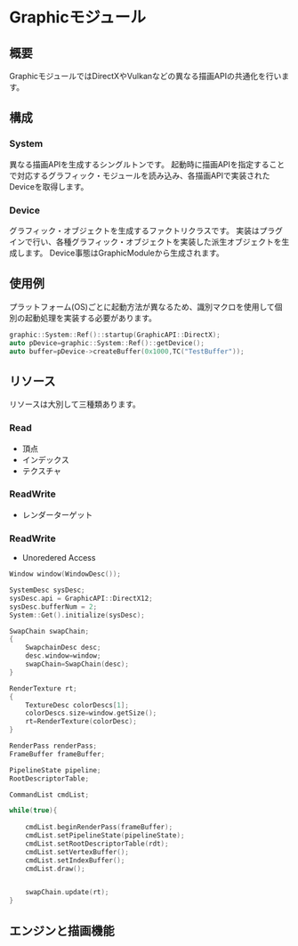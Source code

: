 Graphicモジュール
====================

## 概要
GraphicモジュールではDirectXやVulkanなどの異なる描画APIの共通化を行います。

## 構成
### System
異なる描画APIを生成するシングルトンです。
起動時に描画APIを指定することで対応するグラフィック・モジュールを読み込み、各描画APIで実装されたDeviceを取得します。

### Device
グラフィック・オブジェクトを生成するファクトリクラスです。
実装はプラグインで行い、各種グラフィック・オブジェクトを実装した派生オブジェクトを生成します。
Device事態はGraphicModuleから生成されます。

## 使用例
プラットフォーム(OS)ごとに起動方法が異なるため、識別マクロを使用して個別の起動処理を実装する必要があります。
```c++
graphic::System::Ref()::startup(GraphicAPI::DirectX);
auto pDevice=graphic::System::Ref()::getDevice();
auto buffer=pDevice->createBuffer(0x1000,TC("TestBuffer"));
```

## リソース
リソースは大別して三種類あります。
### Read
* 頂点
* インデックス
* テクスチャ
### ReadWrite
* レンダーターゲット
### ReadWrite
* Unoredered Access

```cpp
Window window(WindowDesc());

SystemDesc sysDesc;
sysDesc.api = GraphicAPI::DirectX12;
sysDesc.bufferNum = 2;
System::Get().initialize(sysDesc);

SwapChain swapChain;
{
	SwapchainDesc desc;
	desc.window=window;
	swapChain=SwapChain(desc);
}

RenderTexture rt;
{
	TextureDesc colorDescs[1];
	colorDescs.size=window.getSize();
	rt=RenderTexture(colorDesc);
}

RenderPass renderPass;
FrameBuffer frameBuffer;

PipelineState pipeline;
RootDescriptorTable;

CommandList cmdList;

while(true){
	
	cmdList.beginRenderPass(frameBuffer);
	cmdList.setPipelineState(pipelineState);
	cmdList.setRootDescriptorTable(rdt);
	cmdList.setVertexBuffer();
	cmdList.setIndexBuffer();
	cmdList.draw();


	swapChain.update(rt);
}

```

## エンジンと描画機能
